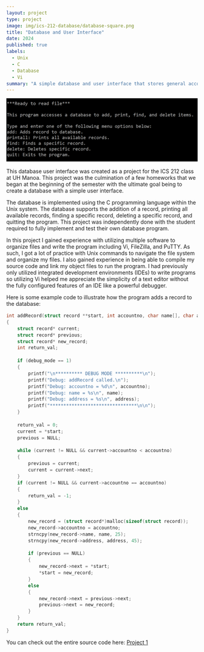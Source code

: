 ```yaml
---
layout: project
type: project
image: img/ics-212-database/database-square.png
title: "Database and User Interface"
date: 2024
published: true
labels:
  - Unix
  - C
  - Database
  - Vi
summary: "A simple database and user interface that stores general account information such as an account number, name, and address"
---
```


<img class="img-fluid" src="../img/ics-212-database/program-opening.png">

This database user interface was created as a project for the ICS 212 class at UH Manoa. This project was the culmination of a few homeworks that we began at the beginning of the semester with the ultimate goal being to create a database with a simple user interface.

The database is implemented using the C programming language within the Unix system. The database supports the addition of a record, printing all available records, finding a specific record, deleting a specific record, and quitting the program. This project was independently done with the student required to fully implement and test their own database program.

In this project I gained experience with utilizing multiple software to organize files and write the program including Vi, FileZilla, and PuTTY. As such, I got a lot of practice with Unix commands to navigate the file system and organize my files. I also gained experience in being able to compile my source code and link my object files to run the program. I had previously only utilized integrated development environments (IDEs) to write programs so utilizing Vi helped me appreciate the simplicity of a text editor without the fully configured features of an IDE like a powerful debugger.

Here is some example code to illustrate how the program adds a record to the database:

```c
int addRecord(struct record **start, int accountno, char name[], char address[])
{
    struct record* current;
    struct record* previous;
    struct record* new_record;
    int return_val;

    if (debug_mode == 1)
    {
        printf("\n********** DEBUG MODE **********\n");
        printf("Debug: addRecord called.\n");
        printf("Debug: accountno = %d\n", accountno);
        printf("Debug: name = %s\n", name);
        printf("Debug: address = %s\n", address);
        printf("********************************\n\n");
    }

    return_val = 0;
    current = *start;
    previous = NULL;

    while (current != NULL && current->accountno < accountno)
    {
        previous = current;
        current = current->next;
    }
    if (current != NULL && current->accountno == accountno)
    {
        return_val = -1;
    }
    else
    {
        new_record = (struct record*)malloc(sizeof(struct record));
        new_record->accountno = accountno;
        strncpy(new_record->name, name, 25);
        strncpy(new_record->address, address, 45);

        if (previous == NULL)
        {
            new_record->next = *start;
            *start = new_record;
        }
        else
        {
            new_record->next = previous->next;
            previous->next = new_record;
        }
    }
    return return_val;
}
```
 
You can check out the entire source code here: [Project 1](https://github.com/usradam/ICS-212/tree/main/project1)
